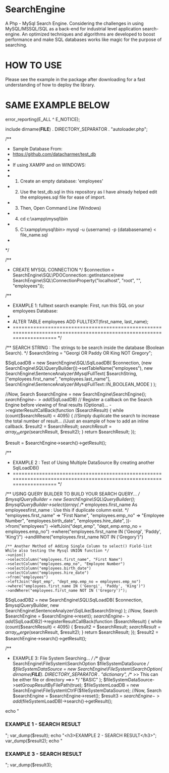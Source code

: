 # SearchEngine
A Php - MySql Search Engine. Considering the challenges in using MySQL/MSSQL/SQL as a back-end for industrial level application search-engine. An optimized techniques and algorithms are developed to boost performance and make SQL databases works like magic for the purpose of searching.

# HOW TO USE
Please see the example in the package after downloading for a fast understanding of how to deploy the library.

# SAME EXAMPLE BELOW

error_reporting(E_ALL ^ E_NOTICE);

include dirname(__FILE__) . DIRECTORY_SEPARATOR . "autoloader.php";

/**
 *  Sample Database From:  
 *  https://github.com/datacharmer/test_db
 * 
 * If using XAMPP and on WINDOWS:
 * 
 * 1. Create an empty database: 'employees'
 * 2. Use the test_db.sql in this repository as I have already helped edit the employees.sql file for ease of import.
 * 3. Then, Open Command Line (Windows)
 * 4. cd c:\xampp\mysql\bin
 * 5. C:\xampp\mysql\bin\> mysql -u {username} -p {databasename} < file_name.sql
 *
 */ 


/** 
 * CREATE MYSQL CONNECTION
 */
$connection = SearchEngine\SQL\PDOConnection::getInstance(new SearchEngine\SQL\ConnectionProperty("localhost", "root", "", "employees"));

/**
 * EXAMPLE 1: fulltext search example: First, run this SQL on your employees Database:
 * 
 * ALTER TABLE employees ADD FULLTEXT(first_name, last_name);
 * =====================================================================================================================
 */

/**     SEARCH STRING : The strings to be search inside the database (Boolean Search).  */
$searchString = "Georgi OR Paddy OR King NOT Gregory";

$SqlLoadDB = new SearchEngine\SQL\SqlLoadDB(
    $connection,
    (new SearchEngine\SQL\QueryBuilder())->setTableName("employees"),
    new SearchEngine\SentenceAnalyzer\MysqlFullText(
        $searchString, 
        ["employees.first_name", "employees.last_name"],
        SearchEngine\SentenceAnalyzer\MysqlFullText::IN_BOOLEAN_MODE
    )
);

//Now, Search
$searchEngine = new SearchEngine\SearchEngine();
$searchEngine->add($SqlLoadDB)
//    Register a callback on the Search Engine before viewing of final results (Optional)...
    ->registerResultCallBack(function ($searchResult) {
        while (count($searchResult) < 4095) {
            //Simply duplicate the search to increase the total number of result... 
           //Just an example of how to add an inline callback.
            $result2 = $searchResult;
            $searchResult = array_merge($searchResult, $result2);
        }
        return $searchResult;
    });

$result = $searchEngine->search()->getResult();


/**
 * EXAMPLE 2 : Test of Using Multiple DataSource By creating another SqlLoadDB()
 * =====================================================================================================================
 */

/**     USING QUERY BUILDER TO BUILD YOUR SEARCH QUERY...   */
$mysqlQueryBuilder = new SearchEngine\SQL\QueryBuilder();
$mysqlQueryBuilder->select(array(
    /** employees.first_name As employeesfirst_name : Use this if duplicate column exist. */
    "employees.first_name" => "First Name",
    "employees.emp_no" => "Employee Number",
    "employees.birth_date",
    "employees.hire_date",
))->from("employees")
    ->leftJoin("dept_emp", "dept_emp.emp_no = employees.emp_no")
    ->where("employees.first_name IN ('Georgi', 'Paddy', 'King')")
    ->andWhere("employees.first_name NOT IN ('Gregory')")

    /** Another Method of Adding Single Column to select() Field-list While also testing the Mysql UNION function */
    ->union()
    ->selectColumn("employees.first_name", "First Name")
    ->selectColumn("employees.emp_no", "Employee Number")
    ->selectColumn("employees.birth_date")
    ->selectColumn("employees.hire_date")
    ->from("employees")
    ->leftJoin("dept_emp", "dept_emp.emp_no = employees.emp_no")
    ->where("employees.first_name IN ('Georgi', 'Paddy', 'King')")
    ->andWhere("employees.first_name NOT IN ('Gregory')");


$SqlLoadDB2 = new SearchEngine\SQL\SqlLoadDB(
    $connection,
    $mysqlQueryBuilder,
    new SearchEngine\SentenceAnalyzer\SqlLike($searchString)
);
//Now, Search
$searchEngine = $searchEngine->reset();
$searchEngine->add($SqlLoadDB2)->registerResultCallBack(function ($searchResult) {
    while (count($searchResult) < 4095) {
        $result2 = $searchResult;
        $searchResult = array_merge($searchResult, $result2);
    }
    return $searchResult;
});
$result2 = $searchEngine->search()->getResult();


/**
 * EXAMPLE 3: File System Searching...
 */
/** @var SearchEngine\FileSystem\SearchOption $fileSystemDataSource */
$fileSystemDataSource = new SearchEngine\FileSystem\SearchOption(
    dirname(__FILE__). DIRECTORY_SEPARATOR . "dictionary",  /** >> This can be either file or directory ==>> */
    "BASIC"
);
$fileSystemDataSource->setGroupResultByFilePath(true);
$fileSystemLoadDB = new SearchEngine\FileSystem\CtrlF($fileSystemDataSource);
//Now, Search
$searchEngine = $searchEngine->reset();
$result3 = $searchEngine->add($fileSystemLoadDB)->search()->getResult();


echo "<h3>EXAMPLE 1 - SEARCH RESULT</h3>";
var_dump($result);
echo "<h3>EXAMPLE 2 - SEARCH RESULT</h3>";
var_dump($result2);
echo "<h3>EXAMPLE 3 - SEARCH RESULT</h3>";
var_dump($result3);

